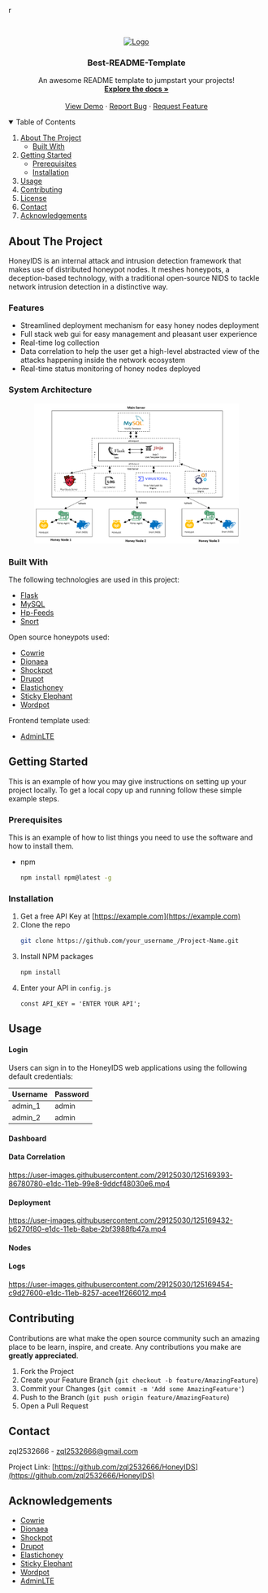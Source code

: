 <!--
*** Thanks for checking out the Best-README-Template. If you have a suggestion
*** that would make this better, please fork the repo and create a pull request
*** or simply open an issue with the tag "enhancement".
*** Thanks again! Now go create something AMAZING! :D
-->

r
<!-- PROJECT LOGO -->
<br />
<p align="center">
  <a href="https://github.com/othneildrew/Best-README-Template">
    <img src="images/logo.png" alt="Logo" width="80" height="80">
  </a>

  <h3 align="center">Best-README-Template</h3>

  <p align="center">
    An awesome README template to jumpstart your projects!
    <br />
    <a href="https://github.com/othneildrew/Best-README-Template"><strong>Explore the docs »</strong></a>
    <br />
    <br />
    <a href="https://github.com/othneildrew/Best-README-Template">View Demo</a>
    ·
    <a href="https://github.com/othneildrew/Best-README-Template/issues">Report Bug</a>
    ·
    <a href="https://github.com/othneildrew/Best-README-Template/issues">Request Feature</a>
  </p>
</p>



<!-- TABLE OF CONTENTS -->
<details open="open">
  <summary>Table of Contents</summary>
  <ol>
    <li>
      <a href="#about-the-project">About The Project</a>
      <ul>
        <li><a href="#built-with">Built With</a></li>
      </ul>
    </li>
    <li>
      <a href="#getting-started">Getting Started</a>
      <ul>
        <li><a href="#prerequisites">Prerequisites</a></li>
        <li><a href="#installation">Installation</a></li>
      </ul>
    </li>
    <li><a href="#usage">Usage</a></li>
    <li><a href="#contributing">Contributing</a></li>
    <li><a href="#license">License</a></li>
    <li><a href="#contact">Contact</a></li>
    <li><a href="#acknowledgements">Acknowledgements</a></li>
  </ol>
</details>



<!-- ABOUT THE PROJECT -->
## About The Project

HoneyIDS is an internal attack and intrusion detection framework that makes use of distributed honeypot nodes. It meshes honeypots, a deception-based technology, with a traditional open-source NIDS to tackle network intrusion detection in a distinctive way. 

### Features

* Streamlined deployment mechanism for easy honey nodes deployment
* Full stack web gui for easy management and pleasant user experience 
* Real-time log collection
* Data correlation to help the user get a high-level abstracted view of the attacks happening inside the network ecosystem
* Real-time status monitoring of honey nodes deployed    

### System Architecture
<p align="center">
  <img src="img/arch.png" alt="" width="80%" height="80%">  
</p>



### Built With

The following technologies are used in this project:

* [Flask](https://flask.palletsprojects.com)
* [MySQL](https://www.mysql.com)
* [Hp-Feeds](https://hpfeeds.org/)
* [Snort](https://www.snort.org/)

Open source honeypots used:

* [Cowrie](https://github.com/cowrie/cowrie)
* [Dionaea](https://github.com/DinoTools/dionaea)
* [Shockpot](https://github.com/pwnlandia/shockpot)
* [Drupot](https://github.com/d1str0/drupot)
* [Elastichoney](https://github.com/jordan-wright/elastichoney)
* [Sticky Elephant](https://github.com/betheroot/sticky_elephant)
* [Wordpot](https://github.com/gbrindisi/wordpot)

Frontend template used:

* [AdminLTE](https://github.com/ColorlibHQ/AdminLTE)


<!-- GETTING STARTED -->
## Getting Started

This is an example of how you may give instructions on setting up your project locally.
To get a local copy up and running follow these simple example steps.

### Prerequisites

This is an example of how to list things you need to use the software and how to install them.
* npm
  ```sh
  npm install npm@latest -g
  ```

### Installation

1. Get a free API Key at [https://example.com](https://example.com)
2. Clone the repo
   ```sh
   git clone https://github.com/your_username_/Project-Name.git
   ```
3. Install NPM packages
   ```sh
   npm install
   ```
4. Enter your API in `config.js`
   ```JS
   const API_KEY = 'ENTER YOUR API';
   ```



<!-- USAGE EXAMPLES -->
## Usage
#### Login
Users can sign in to the HoneyIDS web applications using the following default credentials:

| Username | Password |
|----------|----------|
| admin_1  | admin    |
| admin_2  | admin    | 

#### Dashboard 


#### Data Correlation
https://user-images.githubusercontent.com/29125030/125169393-86780780-e1dc-11eb-99e8-9ddcf48030e6.mp4


#### Deployment 

https://user-images.githubusercontent.com/29125030/125169432-b6270f80-e1dc-11eb-8abe-2bf3988fb47a.mp4


#### Nodes


#### Logs

https://user-images.githubusercontent.com/29125030/125169454-c9d27600-e1dc-11eb-8257-acee1f266012.mp4




<!-- CONTRIBUTING -->
## Contributing

Contributions are what make the open source community such an amazing place to be learn, inspire, and create. Any contributions you make are **greatly appreciated**.

1. Fork the Project
2. Create your Feature Branch (`git checkout -b feature/AmazingFeature`)
3. Commit your Changes (`git commit -m 'Add some AmazingFeature'`)
4. Push to the Branch (`git push origin feature/AmazingFeature`)
5. Open a Pull Request



<!-- CONTACT -->
## Contact

zql2532666 - zql2532666@gmail.com

Project Link: [https://github.com/zql2532666/HoneyIDS](https://github.com/zql2532666/HoneyIDS)



<!-- ACKNOWLEDGEMENTS -->
## Acknowledgements
* [Cowrie](https://github.com/cowrie/cowrie)
* [Dionaea](https://github.com/DinoTools/dionaea)
* [Shockpot](https://github.com/pwnlandia/shockpot)
* [Drupot](https://github.com/d1str0/drupot)
* [Elastichoney](https://github.com/jordan-wright/elastichoney)
* [Sticky Elephant](https://github.com/betheroot/sticky_elephant)
* [Wordpot](https://github.com/gbrindisi/wordpot)
* [AdminLTE](https://github.com/ColorlibHQ/AdminLTE)
